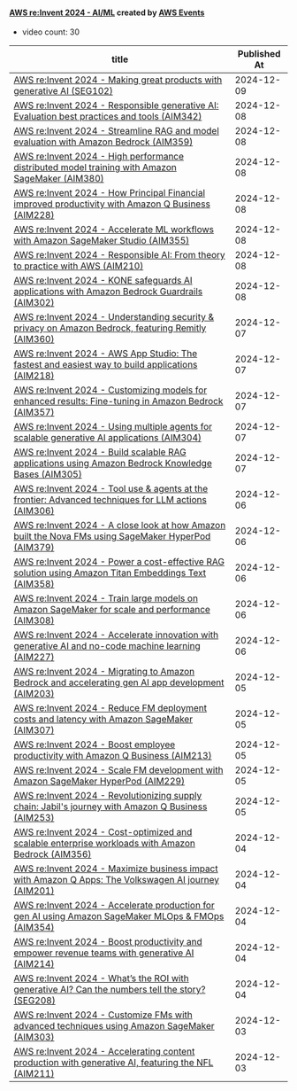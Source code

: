 

#### [AWS re:Invent 2024 - AI/ML](https://www.youtube.com/playlist?list=PL2yQDdvlhXf_AG2Tt0CK-d4-eY6PgjKFr) created by [AWS Events](https://www.youtube.com/channel/UCdoadna9HFHsxXWhafhNvKw)

* video count: 30 

| title                                                                                                                                               | Published At |
| --------------------------------------------------------------------------------------------------------------------------------------------------- | ------------ |
| [AWS re:Invent 2024 - Making great products with generative AI (SEG102)](https://www.youtube.com/watch?v=euXq7zwXs68)                               | 2024-12-09   |
| [AWS re:Invent 2024 - Responsible generative AI: Evaluation best practices and tools (AIM342)](https://www.youtube.com/watch?v=wuVpCc5a81Y)         | 2024-12-08   |
| [AWS re:Invent 2024 - Streamline RAG and model evaluation with Amazon Bedrock (AIM359)](https://www.youtube.com/watch?v=7BP9nwFlFws)                | 2024-12-08   |
| [AWS re:Invent 2024 - High performance distributed model training with Amazon SageMaker (AIM380)](https://www.youtube.com/watch?v=UFtaGROb_0Q)      | 2024-12-08   |
| [AWS re:Invent 2024 - How Principal Financial improved productivity with Amazon Q Business (AIM228)](https://www.youtube.com/watch?v=aCBox2j75Vc)   | 2024-12-08   |
| [AWS re:Invent 2024 - Accelerate ML workflows with Amazon SageMaker Studio (AIM355)](https://www.youtube.com/watch?v=SAeZMA0KaFA)                   | 2024-12-08   |
| [AWS re:Invent 2024 - Responsible AI: From theory to practice with AWS (AIM210)](https://www.youtube.com/watch?v=SCXw2xuoF6o)                       | 2024-12-08   |
| [AWS re:Invent 2024 - KONE safeguards AI applications with Amazon Bedrock Guardrails (AIM302)](https://www.youtube.com/watch?v=U2sgNEQemws)         | 2024-12-08   |
| [AWS re:Invent 2024 - Understanding security & privacy on Amazon Bedrock, featuring Remitly (AIM360)](https://www.youtube.com/watch?v=3Sxw6IIYhdE)  | 2024-12-07   |
| [AWS re:Invent 2024 - AWS App Studio: The fastest and easiest way to build applications (AIM218)](https://www.youtube.com/watch?v=l4-rYzAm3JI)      | 2024-12-07   |
| [AWS re:Invent 2024 - Customizing models for enhanced results: Fine-tuning in Amazon Bedrock (AIM357)](https://www.youtube.com/watch?v=G3r09u_aA9o) | 2024-12-07   |
| [AWS re:Invent 2024 - Using multiple agents for scalable generative AI applications (AIM304)](https://www.youtube.com/watch?v=7pvEYLW1yZw)          | 2024-12-07   |
| [AWS re:Invent 2024 - Build scalable RAG applications using Amazon Bedrock Knowledge Bases (AIM305)](https://www.youtube.com/watch?v=jSlNfr8Uuco)   | 2024-12-07   |
| [AWS re:Invent 2024 - Tool use & agents at the frontier: Advanced techniques for LLM actions (AIM306)](https://www.youtube.com/watch?v=nLrDOTuIMDA) | 2024-12-06   |
| [AWS re:Invent 2024 - A close look at how Amazon built the Nova FMs using SageMaker HyperPod (AIM379)](https://www.youtube.com/watch?v=jXcWKJE1Xts) | 2024-12-06   |
| [AWS re:Invent 2024 - Power a cost-effective RAG solution using Amazon Titan Embeddings Text (AIM358)](https://www.youtube.com/watch?v=8B1RW6uw8GQ) | 2024-12-06   |
| [AWS re:Invent 2024 - Train large models on Amazon SageMaker for scale and performance (AIM308)](https://www.youtube.com/watch?v=cryA1LFwS98)       | 2024-12-06   |
| [AWS re:Invent 2024 - Accelerate innovation with generative AI and no-code machine learning (AIM227)](https://www.youtube.com/watch?v=3m5SuekEgHw)  | 2024-12-06   |
| [AWS re:Invent 2024 - Migrating to Amazon Bedrock and accelerating gen AI app development (AIM203)](https://www.youtube.com/watch?v=1ygxKw1xUf8)    | 2024-12-05   |
| [AWS re:Invent 2024 - Reduce FM deployment costs and latency with Amazon SageMaker (AIM307)](https://www.youtube.com/watch?v=4B4tys4-0Vw)           | 2024-12-05   |
| [AWS re:Invent 2024 - Boost employee productivity with Amazon Q Business (AIM213)](https://www.youtube.com/watch?v=9w0klemREMw)                     | 2024-12-05   |
| [AWS re:Invent 2024 - Scale FM development with Amazon SageMaker HyperPod (AIM229)](https://www.youtube.com/watch?v=v7r7Nqow9d4)                    | 2024-12-05   |
| [AWS re:Invent 2024 - Revolutionizing supply chain: Jabil's journey with Amazon Q Business (AIM253)](https://www.youtube.com/watch?v=_BsPRA5cUts)   | 2024-12-05   |
| [AWS re:Invent 2024 - Cost-optimized and scalable enterprise workloads with Amazon Bedrock (AIM356)](https://www.youtube.com/watch?v=P2fpid5AeNc)   | 2024-12-04   |
| [AWS re:Invent 2024 - Maximize business impact with Amazon Q Apps: The Volkswagen AI journey (AIM201)](https://www.youtube.com/watch?v=lzuLhp1UF4Q) | 2024-12-04   |
| [AWS re:Invent 2024 - Accelerate production for gen AI using Amazon SageMaker MLOps & FMOps (AIM354)](https://www.youtube.com/watch?v=-3Otl7GVeCc)  | 2024-12-04   |
| [AWS re:Invent 2024 - Boost productivity and empower revenue teams with generative AI (AIM214)](https://www.youtube.com/watch?v=tGibMJj9Mqw)        | 2024-12-04   |
| [AWS re:Invent 2024 - What’s the ROI with generative AI? Can the numbers tell the story? (SEG208)](https://www.youtube.com/watch?v=tBIGpf8OeiI)     | 2024-12-04   |
| [AWS re:Invent 2024 - Customize FMs with advanced techniques using Amazon SageMaker (AIM303)](https://www.youtube.com/watch?v=4TDlO5yePi0)          | 2024-12-03   |
| [AWS re:Invent 2024 - Accelerating content production with generative AI, featuring the NFL (AIM211)](https://www.youtube.com/watch?v=G2kLlSQhp90)  | 2024-12-03   |